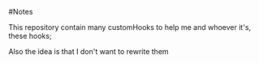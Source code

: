 #Notes

This repository contain many customHooks to help me and whoever it's, these hooks;

Also the idea is that I don't want to rewrite them
